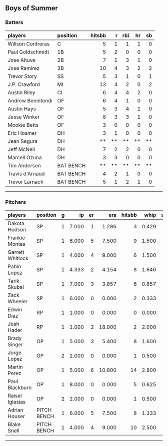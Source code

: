 ## Boys of Summer

### Batters

 
|players           |position  | hitsbb|  r| rbi| hr| sb| 
|:-----------------|:---------|------:|--:|---:|--:|--:| 
|Willson Contreras |C         |      5|  1|   1|  1|  0| 
|Paul Goldschmidt  |1B        |      5|  2|   0|  0|  0| 
|Jose Altuve       |2B        |      7|  1|   3|  1|  0| 
|Jose Ramirez      |3B        |     10|  4|   3|  2|  2| 
|Trevor Story      |SS        |      5|  3|   1|  0|  1| 
|J.P. Crawford     |MI        |     13|  4|   2|  0|  2| 
|Austin Riley      |CI        |      6|  4|   4|  2|  0| 
|Andrew Benintendi |OF        |      6|  4|   1|  0|  0| 
|Austin Hays       |OF        |      5|  3|   4|  1|  0| 
|Jesse Winker      |OF        |      8|  3|   3|  1|  0| 
|Mookie Betts      |OF        |      3|  0|   0|  0|  0| 
|Eric Hosmer       |DH        |      3|  1|   0|  0|  0| 
|Jean Segura       |DH        |     **| **|  **| **| **| 
|Jeff McNeil       |DH        |      7|  2|   2|  0|  0| 
|Marcell Ozuna     |DH        |      3|  3|   0|  0|  0| 
|Tim Anderson      |BAT BENCH |     **| **|  **| **| **| 
|Travis d'Arnaud   |BAT BENCH |      4|  2|   1|  0|  0| 
|Trevor Larnach    |BAT BENCH |      5|  1|   2|  1|  0| 


* * *

### Pitchers

 
|players          |position    |  g|    ip| er|    era| hitsbb|  whip| so|  w| sv| 
|:----------------|:-----------|--:|-----:|--:|------:|------:|-----:|--:|--:|--:| 
|Dakota Hudson    |SP          |  1| 7.000|  1|  1.286|      3| 0.429|  6|  0|  0| 
|Frankie Montas   |SP          |  1| 6.000|  5|  7.500|      9| 1.500|  2|  1|  0| 
|Garrett Whitlock |SP          |  1| 4.000|  4|  9.000|      6| 1.500|  5|  0|  0| 
|Pablo Lopez      |SP          |  1| 4.333|  2|  4.154|      8| 1.846|  5|  0|  0| 
|Tarik Skubal     |SP          |  1| 7.000|  3|  3.857|      6| 0.857|  9|  1|  0| 
|Zack Wheeler     |SP          |  1| 6.000|  0|  0.000|      2| 0.333|  8|  1|  0| 
|Edwin Diaz       |RP          |  1| 1.000|  0|  0.000|      0| 0.000|  2|  0|  0| 
|Josh Hader       |RP          |  1| 1.000|  2| 18.000|      2| 2.000|  2|  0|  0| 
|Brady Singer     |OP          |  1| 5.000|  3|  5.400|      8| 1.600|  5|  1|  0| 
|Jorge Lopez      |OP          |  2| 2.000|  0|  0.000|      1| 0.500|  2|  0|  1| 
|Martin Perez     |OP          |  1| 5.000|  6| 10.800|     14| 2.800|  4|  0|  0| 
|Paul Blackburn   |OP          |  1| 8.000|  0|  0.000|      5| 0.625|  3|  0|  0| 
|Raisel Iglesias  |OP          |  2| 2.000|  0|  0.000|      1| 0.500|  3|  0|  1| 
|Adrian Houser    |PITCH BENCH |  1| 6.000|  5|  7.500|      8| 1.333|  5|  0|  0| 
|Blake Snell      |PITCH BENCH |  1| 4.000|  4|  9.000|     10| 2.500|  4|  0|  0| 


* * *


